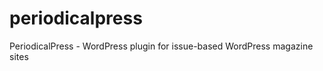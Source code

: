 periodicalpress
===============

PeriodicalPress - WordPress plugin for issue-based WordPress magazine sites
